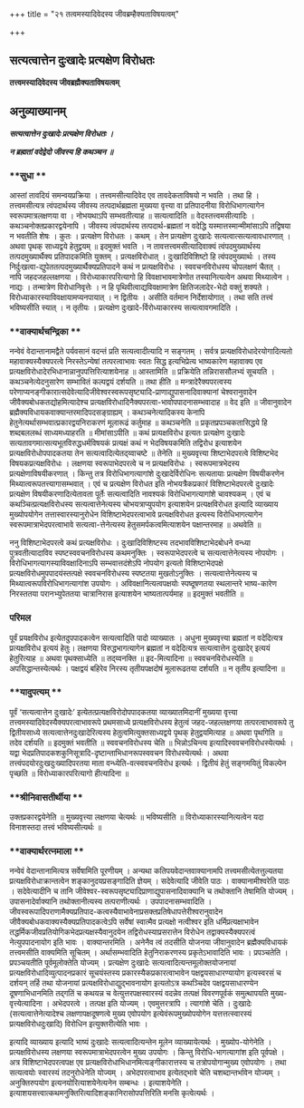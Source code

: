 +++
title = "२१ तत्वमस्यादिवेदस्य जीवब्रम्हैक्यताविषयत्वम्"

+++


## सत्यत्वात्तेन दुःखादेः प्रत्यक्षेण विरोधतः

**तत्त्वमस्यादिवेदस्य जीवब्रह्मैक्यताविषयत्वम्**

## **अनुव्याख्यानम्**

***सत्यत्वात्तेन दुःखादेः प्रत्यक्षेण विरोधतः ।***

***न ब्रह्मतां वदेद्वेदो जीवस्य हि कथञ्चन ॥***

### **सुधा **

आस्तां तावदियं समन्वयप्रक्रिया । तत्त्वमसीत्यादिवेद एव तावदेकताविषयो न भवति । तथा हि । तत्त्वमसीत्यत्र त्वंपदार्थस्य जीवस्य तत्पदार्थब्रह्मता मुख्यया वृत्त्या वा प्रतिपादनीया विरोधिभागत्यागेन स्वरूपमात्रलक्षणया वा । नोभयथाऽपि सम्भवतीत्याह ॥ सत्यत्वादिति ॥ वेदस्तत्त्वमसीत्यादिः । कथञ्चनोक्तप्रकारद्वयेनापि । जीवस्य त्वंपदार्थस्य तत्पदार्थ-ब्रह्मतां न वदेद्धि यस्मात्तस्मान्मीमांसाऽपि तद्विषया न भवतीति शेषः । कुतः । प्रत्यक्षेण विरोधतः । कथम् । तेन प्रत्यक्षेण दुःखादेः सत्यत्वात्सत्यत्वावधारणात् । अथवा पृथक् साध्यद्वये हेतुद्वयम् ॥ इदमुक्तं भवति । न तावत्तत्त्वमसीत्यादिवाक्यं त्वंपदमुख्यार्थस्य तत्पदमुख्यार्थैक्य प्रतिपादकमिति युक्तम् । प्रत्यक्षविरोधात् । दुःखादिविशिष्टो हि त्वंपदमुख्यार्थः । तस्य निर्दुःखत्वा-द्युपेततत्पदमुख्यार्थैक्यप्रतिपादने कथं न प्रत्यक्षविरोधः । स्ववचनविरोधस्य चोपलक्षणं चैतत् । नापि जहदजहल्लक्षणया । विरोध्याकारपरित्यागो हि विवक्षाभावमात्रेणोत तस्यानित्यत्वेन अथवा मिथ्यात्वेन । नाद्यः । तन्मात्रेण विरोधानिवृत्तेः । न हि पृथिवीत्वाद्यविवक्षामात्रेण क्षितिजलादेर-भेदो वक्तुं शक्यते । विरोध्याकारस्याविवक्षायामप्यनपायात् । न द्वितीयः । असीति वर्तमान निर्देशायोगात् । तथा सति तत्त्वं भविष्यसीति स्यात् । न तृतीयः । प्रत्यक्षेण दुःखादे-र्विरोध्याकारस्य सत्यत्वावगमादिति ।

### **वाक्यार्थचन्द्रिका **

नन्वेवं वेदान्तानामद्वैते पर्यवसानं वदन्तं प्रति सत्यत्वादीत्यादि न सङ्गतम् । सर्वत्र प्रत्यक्षविरोधादेरयोगादित्यतो महावाक्यस्यैक्यपरत्वे निरस्तेऽन्येषां तत्परत्वाभावः स्वतः सिद्ध इत्यभिप्रेत्य भाष्यकारेण महावाक्य एव प्रत्यक्षविरोधादेरभिधानान्नानुपपत्तिरित्याशयेनाह ॥ आस्तामिति ॥ प्रक्रियेति तन्निराससौलभ्यं सूचयति । कथञ्चनेत्येदनुसारेण सम्भावितं कल्पद्वयं दर्शयति ॥ तथा हीति ॥ मन्त्रादेरैक्यपरत्वस्य परेणाप्यनङ्गीकारात्सदेवेत्यादिजीवेश्वरस्वरूपसृष्ट्यादि-प्राणाद्युपासनादिवाक्यानां चेश्वरानुवादेन जीवैक्यबोधकतद्योहमित्यादेश्च प्रत्यक्षविरोधादिनैक्यपरत्वा-भावोपपादनासम्भवादाह ॥ वेद इति ॥ जीवानुवादेन ब्रह्मैक्यविधायकवाक्यान्तरमादिपदसङ्ग्राह्यम् । कथञ्चनेत्यादिकस्य केनापि हेतुनेत्यर्थासम्भवात्प्रकारद्वयनिराकरणं मूलारूढं कर्तुमाह ॥ कथञ्चनेति ॥ प्रकृतप्रपञ्चकतासिद्धये हि शब्दबललब्धं साध्यमध्याहरति ॥ मीमांसाऽपीति ॥ कथं प्रत्यक्षविरोध इत्यतः प्रत्यक्षेण दुःखादेः सत्यतावगमात्सत्यभूतविरुद्धधर्मविषयकं प्रत्यक्षं कथं न भेदविषयकमिति तद्विरोध इत्याशयेन प्रत्यक्षविरोधोपपादकतया तेन सत्यत्वादित्येतद्य्वाचष्टे ॥ तेनेति ॥ मुख्यवृत्त्या शिष्टाभेदपरत्वे विशिष्टभेद विषयकप्रत्यक्षविरोधः । लक्षणया स्वरूपाभेदपरत्वे च न प्रत्यक्षविरोधः । स्वरूपमात्रभेदस्य प्रत्यक्षेणाविषयीकरणात् । किन्तु तत्र विरोधिभागत्यागांशे दुःखादेर्विरोधिनः सत्यतायाः प्रत्यक्षेण विषयीकरणेन मिथ्यात्वरूपतत्त्यागासम्भवात् । एवं च प्रत्यक्षेण विरोधत इति नोभयत्रैकप्रकारं विशिष्टाभेदपरत्वे दुःखादेः प्रत्यक्षेण विषयीकरणादित्येतावता पूर्तेः सत्यत्वादिति नावश्यकं विरोधिभागत्यागांशे चावश्यकम् । एवं च कथञ्चित्प्रत्यक्षविरोधस्य सत्यत्वात्तेनेत्यस्य चोभयत्राप्युपयोग इत्याशयेन प्रत्यक्षविरोधत इत्यादि व्याख्याय मुख्योपयोगेन तत्तास्वारस्यानुरोधेन विशिष्टाभेदपरत्वाभावे प्रत्यक्षविरोधत इत्यस्य विरोधिभागत्यागेन स्वरूपमात्राभेदपरत्वाभावे सत्यत्वा-त्तेनेत्यस्य हेतुसमर्पकत्वमित्याशयेन पक्षान्तरमाह ॥ अथवेति ॥

ननु विशिष्टाभेदपरत्वे कथं प्रत्यक्षविरोधः । दुःखादिविशिष्टस्य तदभावविशिष्टाभेदबोधने वन्ध्या पुत्रवतीत्यादाविव स्पष्टस्ववचनविरोधस्य कथमनुक्तिः । स्वरूपाभेदपरत्वे च सत्यत्वात्तेनेत्यस्य नोपयोगः । विरोधिभागत्यागस्याविवक्षादिनाऽपि सम्भवात्तदंशेऽपि नोपयोग इत्यतो विशिष्टाभेदपक्षे प्रत्यक्षविरोधमुपपादयंस्तत्पक्षे स्ववचनविरोधस्य स्पष्टतया मुखतोऽनुक्तिः । सत्यत्वात्तेनेत्यस्य च मिथ्यात्वरूपविरोधिभागत्यागांश उपयोगः । अविवक्षानित्यत्वपक्षयोः स्पष्दूषणतया स्थलान्तरे भाष्य-कारेण निरस्ततया परानभ्युपेततया चात्रानिरास इत्याशयेन भाष्यतात्पर्यमाह ॥ इदमुक्तं भवतीति ॥

### **परिमल** 

पूर्वं प्रयक्षविरोध इत्येतदुपपादकत्वेन सत्यत्वादिति पादो व्याख्यातः । अधुना मुख्यवृत्त्या ब्रह्मतां न वदेदित्यत्र प्रत्यक्षविरोध इत्ययं हेतुः। लक्षणया विरुद्धभागत्यागेन ब्रह्मतां न वदेदित्यत्र सत्यत्वात्तेन दुःखादेर् इत्ययं हेतुरित्याह ॥ अथवा पृथक्साध्येति ॥ तद्य्वनक्ति ॥ इद-मित्यादिना ॥ स्ववचनविरोधस्येति ॥ अपसिद्धान्तस्येत्यर्थः । पक्षद्वयं बहिरेव निरस्य तृतीयपक्षदोषं मूलारूढतया दर्शयति ॥ न तृतीय इत्यादिना ॥

### **यादुपत्यम् **

पूर्वं ‘सत्यत्वात्तेन दुःखादेः’ इत्येतत्प्रत्यक्षविरोदोपपादकतया व्याख्यातमिदानीं मुख्यया वृत्त्या तत्त्वमस्यादिवेदस्यैक्यपरत्वाभावरूपे प्रथमसाध्ये प्रत्यक्षविरोधस्य हेतुत्वं जहद-जहल्लक्षणया तत्परत्वाभावरूपे तु द्वितीयसाध्ये सत्यत्वात्तेनदुःखादेरित्यस्य हेतुत्वमित्युक्तसाध्यद्वये पृथक् हेतुद्वयमित्याह ॥ अथवा पृथगिति ॥ तदेव दर्शयति ॥ इदमुक्तं भवतीति ॥ स्ववचनविरोधस्य चेति ॥ भिन्नोऽचिन्त्य इत्यादिस्ववचनविरोधस्येत्यर्थः । यद्वा भेदप्रतिपादकशकुनिसूत्रादि-दृष्टान्ताभिधानरूपस्ववचन विरोधस्येत्यर्थः । अथवा तत्त्वंपदयोरदुःखदुःख्यादिपरतया माता वन्ध्येति-वत्स्ववचनविरोध इत्यर्थः । द्वितीयं हेतुं सङ्गमयितुं विकल्पेन पृच्छति ॥ विरोध्याकारपरित्यागो हीत्यादिना ॥

### **श्रीनिवासतीर्थीया **

उक्तप्रकारद्वयेनेति ॥ मुख्यवृत्त्या लक्षणया चेत्यर्थः ॥ भविष्यसीति ॥ विरोध्याकारस्यानित्यत्वेन यदा विनाशस्तदा तत्त्वं भविष्यसीत्यर्थः ॥

### **वाक्यार्थरत्नमाला **

नन्वेवं वेदान्तानामित्यत्र सर्वेषामिति पूरणीयम् । अन्यथा कतिपयवेदान्तवाक्यानामपि तत्त्वमसीत्येतत्तुल्यतया प्रत्यक्षविरोधाक्रान्तत्वेन शङ्कानुदयप्रसङ्गादिति ज्ञेयम् । सदेवेत्यादि जीवेति पाठः । वाक्यानामीश्वरेति पाठः । सदेवेत्यादीनि च तानि जीवेश्वर-स्वरूपसृष्ट्यादिप्राणाद्युपासनादिवाक्यानि च तथोक्तानि तेषामिति योज्यम् । उपासनादेर्वाक्यानि तथोक्तानीत्यस्य तत्पराणीत्यर्थः । उपपादनासम्भवादिति । जीवस्वरूपादिपराणामैक्यप्रतिपाद-कत्वस्यैवाभावेनाप्रसक्तप्रतिषेधापत्तेरीश्वरानुवादेन जीवैक्यबोधकवाक्यस्यैक्यप्रतिपादकत्वेऽपि सर्वेषां स्वात्मैव प्रत्यक्षो नत्वीश्वर इति धर्मिप्रत्यक्षाभावेन तद्धर्मिकजीवप्रतियोगिकभेदप्रत्यक्षस्यैवानुदयेन तद्विरोधस्याप्रसरात्तेन विरोधेन तद्वाक्यस्यैक्यपरत्वं नेत्युपपादनायोग इति भावः । वाक्यान्तरमिति । अनेनैव त्वं तदसीति योजनया जीवानुवादेन ब्रह्मैक्यविधायकं तत्त्वमसीति वाक्यमिति सूचितम् । अर्थासम्भवादिति हेतुनिराकरणस्य प्रकृतेऽभावादिति भावः । प्रपञ्चतेति । प्रपञ्चयतीति पूर्वमूलोक्तेति योज्यम् । प्रत्यक्षेण दुःखादेः सत्यत्वादित्यन्तमूलोक्तयोजनायां प्रत्यक्षविरोधादिव्युत्पादनप्रकारं सूचयंस्तस्य प्रकारस्यैकप्रकारत्वाभावेन पक्षद्वयसाधारण्यायोग इत्यस्वरसं च दर्शयन् तर्हि तथा योजनायां प्रत्यक्षविरोधाद्युद्भावनायोग इत्यतोऽत्र कथञ्चिदेव पक्षद्वयसाधारण्येन दूषणाभिधानमिति तद्गतिं च कथयन्न च वेत्युत्तरपक्षस्वारस्यं वदन्नेव तत्पक्षं विवरणपूर्वकं समुत्थापयति मुख्य-वृत्त्येत्यादिना । अभेदपरत्वे । तत्पक्ष इति योज्यम् । एवमुत्तरत्रापि । त्यागांशे चेति । दुःखादेः (सत्यत्वात्तेनेत्यादेश्च लक्षणापक्षदूषणत्वे मुख्य एवोपयोग इत्येवंरूपमुख्योपयोगेन यत्तत्तत्स्वारस्यं प्रत्यक्षविरोधदुःखादि) विरोधिन इत्युक्तरीत्येति भावः ।

इत्यादि व्याख्याय इत्यादि भाष्यं दुःखादेः सत्यत्वादित्यन्तेन मूलेन व्याख्यायेत्यर्थः । मुख्योप-योगेनेति । प्रत्यक्षविरोधस्य लक्षणया स्वरूपमात्राभेदपरत्वेन मुख्य उपयोगः । किन्तु विरोधि-भागत्यागांश इति पूर्वपक्षे । अत्र विशिष्टाभेदपरत्वपक्ष एव प्रत्यक्षविरोधाभिधानमित्यङ्गीकारात्तस्य च तत्रोपयोगान्मुख्य एवोपयोगः । तथा सत्यत्वयोः स्वारस्यं तदनुरोधेनेति योज्यम् । अभेदपरत्वाभाव इत्येतद्भावे चेति चशब्दान्तर्भावेन योज्यम् । अनुक्तिरुपयोग इत्यनयोरित्याशयेनेत्यनेन सम्बन्धः । इत्याशयेनेति । इत्याशयसत्त्वात्कथमनुक्तिरित्यादिशङ्कानिरासोपपत्तिरिति मनसि कृत्वेत्यर्थः ।

